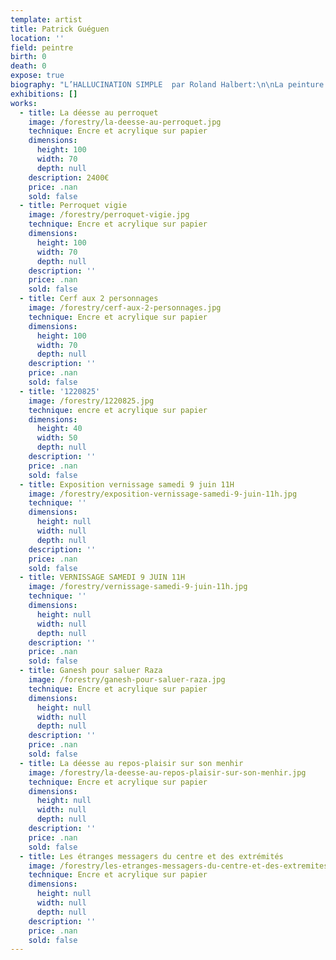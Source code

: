```yaml
---
template: artist
title: Patrick Guéguen
location: ''
field: peintre
birth: 0
death: 0
expose: true
biography: "L’HALLUCINATION SIMPLE  par Roland Halbert:\n\nLa peinture de Patrick Guéguen\_: «\_art brut\_»\_? «\_art ethnique\_»\_? «\_art singulier\_»\_? Quand on a prononcé ces formules magiques de la critique, on n’a pas dit grand-chose. Il y a fort à craindre que ce soient là des dénominations commodes et des classifications trompeuses qui empêchent de voir en profondeur. Rimbaud vous éclaire davantage sur ces tableaux lorsqu’il évoque l’hallucination simple\_:\_«\_Je m’habituai à l’hallucination simple.\_» (Alchimie du verbe). Et nul besoin de stupéfiants pour susciter ce regard vrillant, cette vision d’affût qui transperce les apparences et traverse les modes. Vous habituer à l’hallucination simple revient à échanger vos écrans opaques contre le microscope-télescope Hubble. Alors, commence l’atelier des dieux et se réinvente la création du monde avec l’écarquillement lyrique de l’œil plongé dans l’aquarium astral ou happé par le fourmillement de la vie terrestre. \n\nCette hallucination simple – jetez votre G.P.S. aux orties\_! – vous dépayse à plaisir. «\_Le pays où l’on n’arrive jamais\_», c’est ici\_; «\_le royaume de Chimérie\_», c’est dans le coin sans doute… «\_Point, ligne, plan\_»\_? Chez Patrick Guéguen, plutôt points en mouvement brownien, lignes vibrantes comme un réseau de neurones, plans gravitationnels qui sont créés par des moyens techniques réduits au minimum\_: encre noire et plume Sergent-Major\_; acrylique à la gamme vive et trois pinceaux 0, 2, 4\_; papier Montval 300 g. Et pourtant, vous voici alertés par le foisonnement rythmique, les filaments flottants, les triples hélices d’A.D.N., les boussoles arborescentes, les planètes de pollen, la flore tropicale et giratoire, la faune affrontée en courants telluriques… Alertés aussi par l’extrême cohérence formelle\_: le foyer du moindre détail électrise toute la composition finement élaborée. Reconnaissez-le\_: dans votre enfance à fond blanc – d’un blanc d’apparition\_! –vous avez entrevu ce carnaval de «\_têtes\_», ces crânes grinçants ou facétieux, ce bestiaire enchanté d’orages magnétiques. Au plus fort de la fièvre ou du rêve, vous avez aperçu ces yeux dentés, ces bouches voyantes, ces membres tatoués, tigrés, tachetés. Et, les nuits d’insomnie ou les jours d’éveil miraculeux, vous avez frôlé ces figures primordiales qui dansent un jazz rutilant au bord du vide... Votre ancêtre d’Altamira ou de Lascaux charbonnait les mêmes bêtes difficiles à apprivoiser. Votre cousin aborigène trace encore de pareilles songlines sablées de couleurs votives. Dans 5 cm² d’une œuvre de Patrick Guéguen (au titre parfois humoristique\_: Le Biscotto laïque en berne, par exemple), on pourrait pister parmi la profusion onirique aussi bien la spirale native du shaman que les algues-volatiles d’Henri Matisse. Le temps, l’espace en expansion vivace retrouvent la mémoire de chacun de leurs âges. La fable, le mythe se rallument à travers l’invention minutieuse et luxuriante. Ici, un musée imaginaire vivant, qui bouscule les collections et les départements du Louvre, circule allègrement à l’air libre depuis la Préhistoire jusqu’au lendemain des siècles…\n\nJe connais Patrick depuis dix mille ans et sa sauvagerie placide de gaucher contrarié me surprend toujours. C’est à lui que je demande tel renseignement sur un livre ancien (domaine où il a travaillé)\_; c’est lui qui me donne telle référence pointue sur un peintre méconnu (Philippe Dereux)\_; c’est lui qui me renseigne sur telle approche picturale hors des sentiers battus\_(je lui dois la découverte de Federico Zeri, l’historien des formes). C’est à lui que je ne demande rien, tout en sirotant en sa compagnie une bière Peroni «\_Ruban Bleu.\_» Bref, nous sommes amis, ce qui veut dire\_: nous ne parlons que d’art et jamais de politique (pourquoi tomber dans cette rhétorique de l’impuissance\_?). Nous avons discuté cent fois, plan par plan, de La Grande Bellezza de Paolo Sorrentino, parce que la grande beauté est un peu notre Bible visuelle et sonore, remplie d’Èves et de Noés. Ensemble, nous avions un projet artistique et voilà, c’est fait, grâce à Gérald Honigsblum des éditions FRAction et grâce à Elisabeth Givre de la galerie Gaïa.\n\nMon portrait par Patrick Guéguen\_? Certains jours, je suis cet Aztèque ravivé de peintures rituelles, cet écorché anatomique qui rit des masques confits en conformisme, ce tourbillon de sang sous une peau à écailles de saurien. Sur ma caboche, s’est perchée cette fauvette Orphée et je sens ces deux cariatides d’élan qui me poussent entre les épaules comme des garces sexy aux seins coniques – à la Jean-Paul Gaultier – et surgissent telles deux longues colonnes d’envol. Observez à la loupe cet idéogramme japonais sur leurs biceps qui signifie\_: «\_oiseau.\_» Bien vu\_! «\_Va, va, va, dit l’oiseau\_: le genre humain / Ne peut pas supporter trop de réalité.\_» (T. S. Eliot). C’est à l’art de s’en charger pour lui. Un beau jour, vous aussi, au-delà des simulacres, vous deviendrez cet inapaisable incendie de volière. Même si ça brûle les paupières, tantôt d’un halo d’effroi, tantôt d’une subtile joie solaire, habituez-vous à la rétine ardente de l’hallucination.\nComme Léon-Paul Fargue l’a affirmé à propos du poète, le peintre est un chirurgien du corps et de l’âme (si vous n’avez pas d’âme, vite, vite, vite, brocantez-en une – et des plus rebelles\_! – sur lucifer.com). Et ce chirurgien aux doigts d’équerre et de diapason joue avec vos nerfs, vos chairs, vos os\_; il sonde, il ouvre, il greffe la moelle chromatique des formes\_; il vous remplit les yeux d’aromates et d’épices pour vous gratifier d’une saison hors calendrier (réalité augmentée\_?). Au fil de ces peintures fabuleusement polyphoniques et fouillées (quel que soit le format, des heures et des heures de travail d’abeille industrieuse\_!), creusez votre œil, aiguisez votre oreille. Il se pourrait que, dans un langage à tête chercheuse de signes denses et lucides, la poésie plastique de Patrick Guéguen vous souffle à la face l’arôme serré d’un simple haïku\_:\n             Pour quelle saison,         a-t-on laqué nos yeux de        tant d’années-lumière\_?"
exhibitions: []
works:
  - title: La déesse au perroquet
    image: /forestry/la-deesse-au-perroquet.jpg
    technique: Encre et acrylique sur papier
    dimensions:
      height: 100
      width: 70
      depth: null
    description: 2400€
    price: .nan
    sold: false
  - title: Perroquet vigie
    image: /forestry/perroquet-vigie.jpg
    technique: Encre et acrylique sur papier
    dimensions:
      height: 100
      width: 70
      depth: null
    description: ''
    price: .nan
    sold: false
  - title: Cerf aux 2 personnages
    image: /forestry/cerf-aux-2-personnages.jpg
    technique: Encre et acrylique sur papier
    dimensions:
      height: 100
      width: 70
      depth: null
    description: ''
    price: .nan
    sold: false
  - title: '1220825'
    image: /forestry/1220825.jpg
    technique: encre et acrylique sur papier
    dimensions:
      height: 40
      width: 50
      depth: null
    description: ''
    price: .nan
    sold: false
  - title: Exposition vernissage samedi 9 juin 11H
    image: /forestry/exposition-vernissage-samedi-9-juin-11h.jpg
    technique: ''
    dimensions:
      height: null
      width: null
      depth: null
    description: ''
    price: .nan
    sold: false
  - title: VERNISSAGE SAMEDI 9 JUIN 11H
    image: /forestry/vernissage-samedi-9-juin-11h.jpg
    technique: ''
    dimensions:
      height: null
      width: null
      depth: null
    description: ''
    price: .nan
    sold: false
  - title: Ganesh pour saluer Raza
    image: /forestry/ganesh-pour-saluer-raza.jpg
    technique: Encre et acrylique sur papier
    dimensions:
      height: null
      width: null
      depth: null
    description: ''
    price: .nan
    sold: false
  - title: La déesse au repos-plaisir sur son menhir
    image: /forestry/la-deesse-au-repos-plaisir-sur-son-menhir.jpg
    technique: Encre et acrylique sur papier
    dimensions:
      height: null
      width: null
      depth: null
    description: ''
    price: .nan
    sold: false
  - title: Les étranges messagers du centre et des extrémités
    image: /forestry/les-etranges-messagers-du-centre-et-des-extremites.jpg
    technique: Encre et acrylique sur papier
    dimensions:
      height: null
      width: null
      depth: null
    description: ''
    price: .nan
    sold: false
---
```


